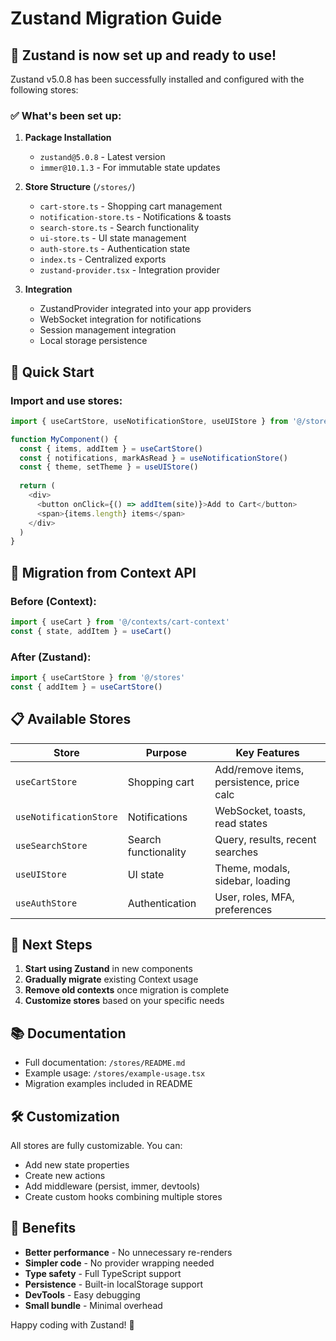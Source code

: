 # Zustand Migration Guide

## 🎉 Zustand is now set up and ready to use!

Zustand v5.0.8 has been successfully installed and configured with the following stores:

### ✅ What's been set up:

1. **Package Installation**
   - `zustand@5.0.8` - Latest version
   - `immer@10.1.3` - For immutable state updates

2. **Store Structure** (`/stores/`)
   - `cart-store.ts` - Shopping cart management
   - `notification-store.ts` - Notifications & toasts
   - `search-store.ts` - Search functionality
   - `ui-store.ts` - UI state management
   - `auth-store.ts` - Authentication state
   - `index.ts` - Centralized exports
   - `zustand-provider.tsx` - Integration provider

3. **Integration**
   - ZustandProvider integrated into your app providers
   - WebSocket integration for notifications
   - Session management integration
   - Local storage persistence

## 🚀 Quick Start

### Import and use stores:
```typescript
import { useCartStore, useNotificationStore, useUIStore } from '@/stores'

function MyComponent() {
  const { items, addItem } = useCartStore()
  const { notifications, markAsRead } = useNotificationStore()
  const { theme, setTheme } = useUIStore()
  
  return (
    <div>
      <button onClick={() => addItem(site)}>Add to Cart</button>
      <span>{items.length} items</span>
    </div>
  )
}
```

## 🔄 Migration from Context API

### Before (Context):
```typescript
import { useCart } from '@/contexts/cart-context'
const { state, addItem } = useCart()
```

### After (Zustand):
```typescript
import { useCartStore } from '@/stores'
const { addItem } = useCartStore()
```

## 📋 Available Stores

| Store | Purpose | Key Features |
|-------|---------|--------------|
| `useCartStore` | Shopping cart | Add/remove items, persistence, price calc |
| `useNotificationStore` | Notifications | WebSocket, toasts, read states |
| `useSearchStore` | Search functionality | Query, results, recent searches |
| `useUIStore` | UI state | Theme, modals, sidebar, loading |
| `useAuthStore` | Authentication | User, roles, MFA, preferences |

## 🎯 Next Steps

1. **Start using Zustand** in new components
2. **Gradually migrate** existing Context usage
3. **Remove old contexts** once migration is complete
4. **Customize stores** based on your specific needs

## 📚 Documentation

- Full documentation: `/stores/README.md`
- Example usage: `/stores/example-usage.tsx`
- Migration examples included in README

## 🛠 Customization

All stores are fully customizable. You can:
- Add new state properties
- Create new actions
- Add middleware (persist, immer, devtools)
- Create custom hooks combining multiple stores

## 🎉 Benefits

- **Better performance** - No unnecessary re-renders
- **Simpler code** - No provider wrapping needed
- **Type safety** - Full TypeScript support
- **Persistence** - Built-in localStorage support
- **DevTools** - Easy debugging
- **Small bundle** - Minimal overhead

Happy coding with Zustand! 🚀
